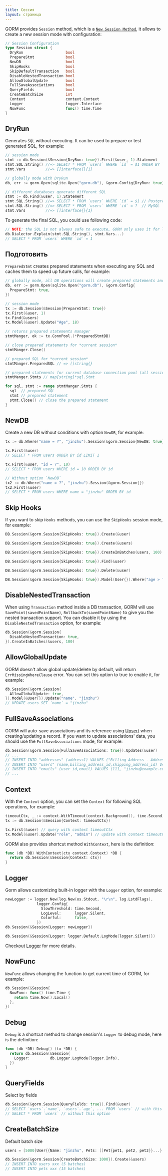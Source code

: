 ```yaml
---
title: Сессия
layout: страница
---
```


GORM provides `Session` method, which is a [`New Session Method`](method_chaining.html), it allows to create a new session mode with configuration:

```go
// Session Configuration
type Session struct {
  DryRun                   bool
  PrepareStmt              bool
  NewDB                    bool
  SkipHooks                bool
  SkipDefaultTransaction   bool
  DisableNestedTransaction bool
  AllowGlobalUpdate        bool
  FullSaveAssociations     bool
  QueryFields              bool
  CreateBatchSize          int
  Context                  context.Context
  Logger                   logger.Interface
  NowFunc                  func() time.Time
}
```

## DryRun

Generates `SQL` without executing. It can be used to prepare or test generated SQL, for example:

```go
// session mode
stmt := db.Session(&Session{DryRun: true}).First(&user, 1).Statement
stmt.SQL.String() //=> SELECT * FROM `users` WHERE `id` = $1 ORDER BY `id`
stmt.Vars         //=> []interface{}{1}

// globally mode with DryRun
db, err := gorm.Open(sqlite.Open("gorm.db"), &gorm.Config{DryRun: true})

// different databases generate different SQL
stmt := db.Find(&user, 1).Statement
stmt.SQL.String() //=> SELECT * FROM `users` WHERE `id` = $1 // PostgreSQL
stmt.SQL.String() //=> SELECT * FROM `users` WHERE `id` = ?  // MySQL
stmt.Vars         //=> []interface{}{1}
```

To generate the final SQL, you could use following code:

```go
// NOTE: the SQL is not always safe to execute, GORM only uses it for logs, it might cause SQL injection
db.Dialector.Explain(stmt.SQL.String(), stmt.Vars...)
// SELECT * FROM `users` WHERE `id` = 1
```

## Подготовить

`PreparedStmt` creates prepared statements when executing any SQL and caches them to speed up future calls, for example:

```go
// globally mode, all DB operations will create prepared statements and cache them
db, err := gorm.Open(sqlite.Open("gorm.db"), &gorm.Config{
  PrepareStmt: true,
})

// session mode
tx := db.Session(&Session{PrepareStmt: true})
tx.First(&user, 1)
tx.Find(&users)
tx.Model(&user).Update("Age", 18)

// returns prepared statements manager
stmtManger, ok := tx.ConnPool.(*PreparedStmtDB)

// close prepared statements for *current session*
stmtManger.Close()

// prepared SQL for *current session*
stmtManger.PreparedSQL // => []string{}

// prepared statements for current database connection pool (all sessions)
stmtManger.Stmts // map[string]*sql.Stmt

for sql, stmt := range stmtManger.Stmts {
  sql  // prepared SQL
  stmt // prepared statement
  stmt.Close() // close the prepared statement
}
```

## NewDB

Create a new DB without conditions with option `NewDB`, for example:

```go
tx := db.Where("name = ?", "jinzhu").Session(&gorm.Session{NewDB: true})

tx.First(&user)
// SELECT * FROM users ORDER BY id LIMIT 1

tx.First(&user, "id = ?", 10)
// SELECT * FROM users WHERE id = 10 ORDER BY id

// Without option `NewDB`
tx2 := db.Where("name = ?", "jinzhu").Session(&gorm.Session{})
tx2.First(&user)
// SELECT * FROM users WHERE name = "jinzhu" ORDER BY id
```

## Skip Hooks

If you want to skip `Hooks` methods, you can use the `SkipHooks` session mode, for example:

```go
DB.Session(&gorm.Session{SkipHooks: true}).Create(&user)

DB.Session(&gorm.Session{SkipHooks: true}).Create(&users)

DB.Session(&gorm.Session{SkipHooks: true}).CreateInBatches(users, 100)

DB.Session(&gorm.Session{SkipHooks: true}).Find(&user)

DB.Session(&gorm.Session{SkipHooks: true}).Delete(&user)

DB.Session(&gorm.Session{SkipHooks: true}).Model(User{}).Where("age > ?", 18).Updates(&user)
```

## DisableNestedTransaction

When using `Transaction` method inside a DB transaction, GORM will use `SavePoint(savedPointName)`, `RollbackTo(savedPointName)` to give you the nested transaction support. You can disable it by using the `DisableNestedTransaction` option, for example:

```go
db.Session(&gorm.Session{
  DisableNestedTransaction: true,
}).CreateInBatches(&users, 100)
```

## AllowGlobalUpdate

GORM doesn't allow global update/delete by default, will return `ErrMissingWhereClause` error. You can set this option to true to enable it, for example:

```go
db.Session(&gorm.Session{
  AllowGlobalUpdate: true,
}).Model(&User{}).Update("name", "jinzhu")
// UPDATE users SET `name` = "jinzhu"
```

## FullSaveAssociations

GORM will auto-save associations and its reference using [Upsert](create.html#upsert) when creating/updating a record. If you want to update associations' data, you should use the `FullSaveAssociations` mode, for example:

```go
db.Session(&gorm.Session{FullSaveAssociations: true}).Updates(&user)
// ...
// INSERT INTO "addresses" (address1) VALUES ("Billing Address - Address 1"), ("Shipping Address - Address 1") ON DUPLICATE KEY SET address1=VALUES(address1);
// INSERT INTO "users" (name,billing_address_id,shipping_address_id) VALUES ("jinzhu", 1, 2);
// INSERT INTO "emails" (user_id,email) VALUES (111, "jinzhu@example.com"), (111, "jinzhu-2@example.com") ON DUPLICATE KEY SET email=VALUES(email);
// ...
```

## Context

With the `Context` option, you can set the `Context` for following SQL operations, for example:

```go
timeoutCtx, _ := context.WithTimeout(context.Background(), time.Second)
tx := db.Session(&Session{Context: timeoutCtx})

tx.First(&user) // query with context timeoutCtx
tx.Model(&user).Update("role", "admin") // update with context timeoutCtx
```

GORM also provides shortcut method `WithContext`,  here is the definition:

```go
func (db *DB) WithContext(ctx context.Context) *DB {
  return db.Session(&Session{Context: ctx})
}
```

## Logger

Gorm allows customizing built-in logger with the `Logger` option, for example:

```go
newLogger := logger.New(log.New(os.Stdout, "\r\n", log.LstdFlags),
              logger.Config{
                SlowThreshold: time.Second,
                LogLevel:      logger.Silent,
                Colorful:      false,
              })
db.Session(&Session{Logger: newLogger})

db.Session(&Session{Logger: logger.Default.LogMode(logger.Silent)})
```

Checkout [Logger](logger.html) for more details.

## NowFunc

`NowFunc` allows changing the function to get current time of GORM, for example:

```go
db.Session(&Session{
  NowFunc: func() time.Time {
    return time.Now().Local()
  },
})
```

## Debug

`Debug` is a shortcut method to change session's `Logger` to debug mode,  here is the definition:

```go
func (db *DB) Debug() (tx *DB) {
  return db.Session(&Session{
    Logger:         db.Logger.LogMode(logger.Info),
  })
}
```

## QueryFields

Select by fields

```go
db.Session(&gorm.Session{QueryFields: true}).Find(&user)
// SELECT `users`.`name`, `users`.`age`, ... FROM `users` // with this option
// SELECT * FROM `users` // without this option
```

## CreateBatchSize

Default batch size

```go
users = [5000]User{{Name: "jinzhu", Pets: []Pet{pet1, pet2, pet3}}...}

db.Session(&gorm.Session{CreateBatchSize: 1000}).Create(&users)
// INSERT INTO users xxx (5 batches)
// INSERT INTO pets xxx (15 batches)
```
